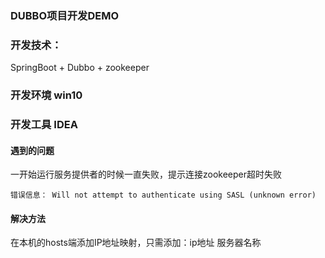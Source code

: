 ### DUBBO项目开发DEMO

### 开发技术：

SpringBoot + Dubbo + zookeeper



### 开发环境 win10

### 开发工具 IDEA



#### 遇到的问题

一开始运行服务提供者的时候一直失败，提示连接zookeeper超时失败

```TXT
错误信息： Will not attempt to authenticate using SASL (unknown error) 
```

#### 解决方法

在本机的hosts端添加IP地址映射，只需添加：ip地址	服务器名称

